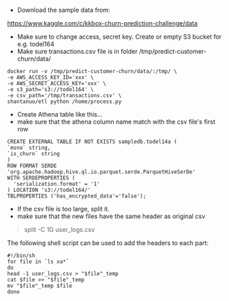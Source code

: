- Download the sample data from:

https://www.kaggle.com/c/kkbox-churn-prediction-challenge/data

- Make sure to change access, secret key. Create or empty S3 bucket for e.g. todel164
- Make sure transactions.csv file is in folder /tmp/predict-customer-churn/data/
```
docker run -v /tmp/predict-customer-churn/data/:/tmp/ \
-e AWS_ACCESS_KEY_ID='xxx' \
-e AWS_SECRET_ACCESS_KEY='xxx' \
-e s3_path='s3://todel164' \
-e csv_path='/tmp/transactions.csv' \
shantanuo/etl python /home/process.py
```

- Create Athena table like this... 
- make sure that the athena column name match with the csv file's first row
```
CREATE EXTERNAL TABLE IF NOT EXISTS sampledb.todel14a (
`msno` string,  
`is_churn` string
)
ROW FORMAT SERDE 'org.apache.hadoop.hive.ql.io.parquet.serde.ParquetHiveSerDe'
WITH SERDEPROPERTIES (
  'serialization.format' = '1'
) LOCATION 's3://todel164/'
TBLPROPERTIES ('has_encrypted_data'='false');
```

- If the csv file is too large, split it.
- make sure that the new files have the same header as original csv

> split -C 1G user_logs.csv

The following shell script can be used to add the headers to each part:

```
#!/bin/sh
for file in `ls xa*`
do
head -1 user_logs.csv > "$file"_temp
cat $file >> "$file"_temp
mv "$file"_temp $file
done
```
